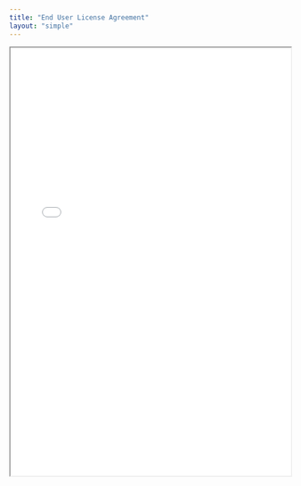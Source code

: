 ```yaml
---
title: "End User License Agreement"
layout: "simple"
---
```


<script type="application/ld+json">
{
    "@context": "https://schema.org",
    "@type": "WebPage",
    "name": "End User License Agreement",
    "url": "https://harikube.info/eula/",
    "description": "Review the end user license agreement governing the use of HariKube’s products.",
    "publisher": {
        "@type": "Organization",
        "name": "HariKube",
        "url": "https://harikube.info"
    }
}
</script>

<iframe src="/docs/8.5.4-a1-r1-eula-hk-trial-250618.pdf" style="width: 100%; height:768px;"></iframe>
